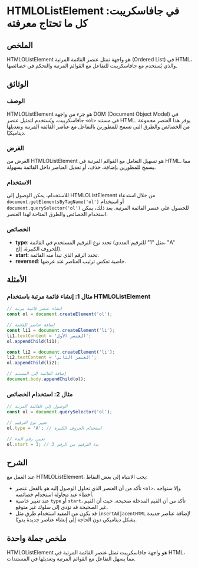 <!--
Meta Description: # HTMLOListElement في جافاسكريبت: كل ما تحتاج معرفته ## الملخص HTMLOListElement هو واجهة تمثل عنصر القائمة المرتبة (Ordered List) في HTML، والذي يُستخ...
Meta Keywords: القائمة, htmlolistelement, المرتبة, document, عنصر
-->

# HTMLOListElement في جافاسكريبت: كل ما تحتاج معرفته

## الملخص
HTMLOListElement هو واجهة تمثل عنصر القائمة المرتبة (Ordered List) في HTML، والذي يُستخدم مع جافاسكريبت للتفاعل مع القوائم المرتبة والتحكم في خصائصها.

## الوثائق
### الوصف
HTMLOListElement هو جزء من واجهة DOM (Document Object Model) في جافاسكريبت، ويُستخدم لتمثيل عنصر `<ol>` في مستند HTML. يوفر هذا العنصر مجموعة من الخصائص والطرق التي تسمح للمطورين بالتفاعل مع عناصر القائمة المرتبة وتعديلها ديناميكيًا.

### الغرض
الغرض من HTMLOListElement هو تسهيل التعامل مع القوائم المرتبة في HTML، مما يسمح للمطورين بإضافة، حذف، أو تعديل العناصر داخل القائمة بسهولة.

### الاستخدام
للاستخدام، يمكن الوصول إلى HTMLOListElement من خلال استدعاء `document.getElementsByTagName('ol')` أو استخدام `document.querySelector('ol')` للحصول على عنصر القائمة المرتبة. بعد ذلك، يمكن استخدام الخصائص والطرق المتاحة لهذا العنصر.

### الخصائص
- **type**: تحدد نوع الترقيم المستخدم في القائمة (مثل "1" للترقيم العددي، "A" للحروف الكبيرة، إلخ).
- **start**: تحدد الرقم الذي تبدأ منه القائمة.
- **reversed**: خاصية تعكس ترتيب العناصر عند عرضها.

## الأمثلة
### مثال 1: إنشاء قائمة مرتبة باستخدام HTMLOListElement
```javascript
// إنشاء عنصر قائمة مرتبة
const ol = document.createElement('ol');

// إضافة عناصر للقائمة
const li1 = document.createElement('li');
li1.textContent = 'العنصر الأول';
ol.appendChild(li1);

const li2 = document.createElement('li');
li2.textContent = 'العنصر الثاني';
ol.appendChild(li2);

// إضافة القائمة إلى المستند
document.body.appendChild(ol);
```

### مثال 2: استخدام الخصائص
```javascript
// الوصول إلى القائمة المرتبة
const ol = document.querySelector('ol');

// تغيير نوع الترقيم
ol.type = 'A'; // استخدام الحروف الكبيرة

// تعيين رقم البدء
ol.start = 3; // بدء الترقيم من الرقم 3
```

## الشرح
عند العمل مع HTMLOListElement، يجب الانتباه إلى بعض النقاط:
- تأكد من أن العنصر الذي تحاول الوصول إليه هو بالفعل عنصر `<ol>`، وإلا ستواجه أخطاء عند محاولة استخدام خصائصه.
- عند تغيير خاصية `type` أو `start`، تأكد من أن القيم المدخلة صحيحة، حيث أن القيم غير الصحيحة قد تؤدي إلى سلوك غير متوقع.
- قد يكون من المفيد استخدام طرق مثل `insertAdjacentHTML` لإضافة عناصر جديدة بشكل ديناميكي دون الحاجة إلى إنشاء عناصر جديدة يدويًا.

## ملخص جملة واحدة
HTMLOListElement هو واجهة جافاسكريبت تمثل عنصر القائمة المرتبة في HTML، مما يسهل التفاعل مع القوائم المرتبة وتعديلها في المستندات.
